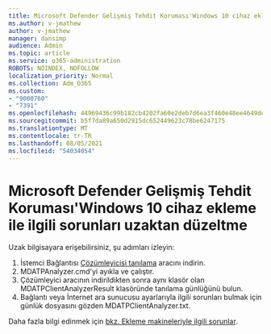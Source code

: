 ```yaml
---
title: Microsoft Defender Gelişmiş Tehdit Koruması'Windows 10 cihaz ekleme ile ilgili sorunları uzaktan düzeltme
ms.author: v-jmathew
author: v-jmathew
manager: dansimp
audience: Admin
ms.topic: article
ms.service: o365-administration
ROBOTS: NOINDEX, NOFOLLOW
localization_priority: Normal
ms.collection: Adm_O365
ms.custom:
- "9000760"
- "7391"
ms.openlocfilehash: 44969436c99b182cb4202fa60e2deb7d6ea3f460e48ee4649de1cfb646970f34
ms.sourcegitcommit: b5f7da89a650d2915dc652449623c78be6247175
ms.translationtype: MT
ms.contentlocale: tr-TR
ms.lasthandoff: 08/05/2021
ms.locfileid: "54034054"
---
```

# <a name="remotely-fix-problems-with-onboarding-windows-10-devices-to-microsoft-defender-advanced-threat-protection"></a>Microsoft Defender Gelişmiş Tehdit Koruması'Windows 10 cihaz ekleme ile ilgili sorunları uzaktan düzeltme

Uzak bilgisayara erişebilirsiniz, şu adımları izleyin:

1. İstemci Bağlantısı [Çözümleyicisi tanılama](https://go.microsoft.com/fwlink/?linkid=2143466) aracını indirin.
2. MDATPAnalyzer.cmd'yi ayıkla ve çalıştır.
3. Çözümleyici aracının indirildikten sonra aynı klasör olan MDATPClientAnalyzerResult klasöründe tanılama günlüğünü bulun.
4. Bağlantı veya İnternet ara sunucusu ayarlarıyla ilgili sorunları bulmak için günlük dosyasını gözden MDATPClientAnalyzer.txt.

Daha fazla bilgi edinmek için [bkz. Ekleme makineleriyle ilgili sorunlar](https://go.microsoft.com/fwlink/?linkid=2143634).
